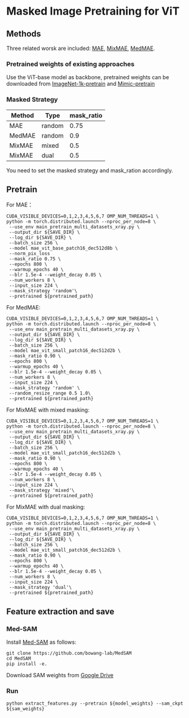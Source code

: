 # Masked Image Pretraining for ViT

## Methods
Three related worsk are included: [MAE](https://github.com/facebookresearch/mae), [MixMAE](https://github.com/Sense-X/MixMIM), [MedMAE](https://github.com/lambert-x/medical_mae).

### Pretrained weights of existing approaches
Use the ViT-base model as backbone, pretrained weights can be downloaded from [ImageNet-1k-pretrain](https://dl.fbaipublicfiles.com/mae/pretrain/mae_pretrain_vit_base.pth) and [Mimic-pretrain](https://drive.google.com/file/d/10wqOFCkhyWp6JdSFADrH6Xu9e1am3gXJ/view?usp=share_link)


### Masked Strategy

| Method | Type  | mask_ratio |
|--------|-------|------------|
| MAE    | random| 0.75       |
| MedMAE | random| 0.9        |
| MixMAE | mixed | 0.5        |
| MixMAE | dual  | 0.5        |


You need to set the masked strategy and mask_ration accordingly.


## Pretrain
For MAE：

```shell
CUDA_VISIBLE_DEVICES=0,1,2,3,4,5,6,7 OMP_NUM_THREADS=1 \
python -m torch.distributed.launch --nproc_per_node=8 \
 --use_env main_pretrain_multi_datasets_xray.py \
 --output_dir ${SAVE_DIR} \
 --log_dir ${SAVE_DIR} \
 --batch_size 256 \
 --model mae_vit_base_patch16_dec512d8b \
 --norm_pix_loss
 --mask_ratio 0.75 \
 --epochs 800 \
 --warmup_epochs 40 \
 --blr 1.5e-4 --weight_decay 0.05 \
 --num_workers 8 \
 --input_size 224 \
 --mask_strategy 'random'\
 --pretrained ${pretrained_path}
```
For MedMAE:

```shell
CUDA_VISIBLE_DEVICES=0,1,2,3,4,5,6,7 OMP_NUM_THREADS=1 \
python -m torch.distributed.launch --nproc_per_node=8 \
 --use_env main_pretrain_multi_datasets_xray.py \
 --output_dir ${SAVE_DIR} \
 --log_dir ${SAVE_DIR} \
 --batch_size 256 \
 --model mae_vit_small_patch16_dec512d2b \
 --mask_ratio 0.90 \
 --epochs 800 \
 --warmup_epochs 40 \
 --blr 1.5e-4 --weight_decay 0.05 \
 --num_workers 8 \
 --input_size 224 \
 --mask_strategy 'random' \
 --random_resize_range 0.5 1.0\
 --pretrained ${pretrained_path}
```

For MixMAE with mixed masking:

```shell
CUDA_VISIBLE_DEVICES=0,1,2,3,4,5,6,7 OMP_NUM_THREADS=1 \
python -m torch.distributed.launch --nproc_per_node=8 \
 --use_env main_pretrain_multi_datasets_xray.py \
 --output_dir ${SAVE_DIR} \
 --log_dir ${SAVE_DIR} \
 --batch_size 256 \
 --model mae_vit_small_patch16_dec512d2b \
 --mask_ratio 0.90 \
 --epochs 800 \
 --warmup_epochs 40 \
 --blr 1.5e-4 --weight_decay 0.05 \
 --num_workers 8 \
 --input_size 224 \
 --mask_strategy 'mixed'\
 --pretrained ${pretrained_path}
```

For MixMAE with dual masking:

```shell
CUDA_VISIBLE_DEVICES=0,1,2,3,4,5,6,7 OMP_NUM_THREADS=1 \
python -m torch.distributed.launch --nproc_per_node=8 \
 --use_env main_pretrain_multi_datasets_xray.py \
 --output_dir ${SAVE_DIR} \
 --log_dir ${SAVE_DIR} \
 --batch_size 256 \
 --model mae_vit_small_patch16_dec512d2b \
 --mask_ratio 0.90 \
 --epochs 800 \
 --warmup_epochs 40 \
 --blr 1.5e-4 --weight_decay 0.05 \
 --num_workers 8 \
 --input_size 224 \
 --mask_strategy 'dual'\
 --pretrained ${pretrained_path}
```

## Feature extraction and save

### Med-SAM

Install [Med-SAM](https://github.com/bowang-lab/MedSAM/) as follows:
```shell
git clone https://github.com/bowang-lab/MedSAM
cd MedSAM
pip install -e.
```

Download SAM weights from [Google Drive](https://drive.google.com/drive/folders/1ETWmi4AiniJeWOt6HAsYgTjYv_fkgzoN)


### Run 
```shell
python extract_features.py --pretrain ${model_weights} --sam_ckpt ${sam_weights}
```



